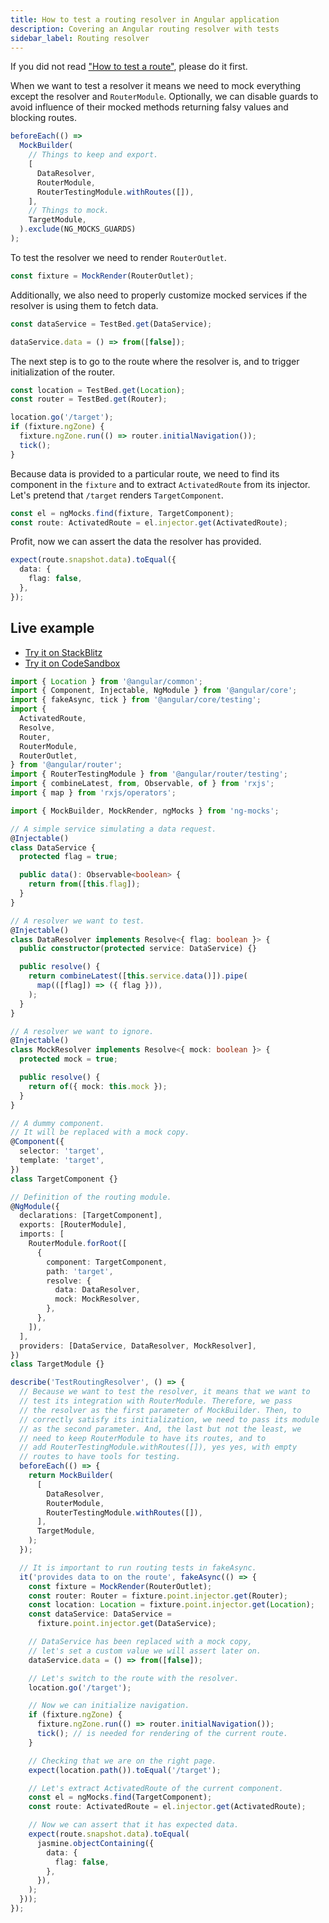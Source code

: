 ```yaml
---
title: How to test a routing resolver in Angular application
description: Covering an Angular routing resolver with tests
sidebar_label: Routing resolver
---
```


If you did not read ["How to test a route"](route.md), please do it first.

When we want to test a resolver it means we need to mock everything except the resolver and `RouterModule`.
Optionally, we can disable guards to avoid influence of their mocked methods returning falsy values and blocking routes.

```ts
beforeEach(() =>
  MockBuilder(
    // Things to keep and export.
    [
      DataResolver,
      RouterModule,
      RouterTestingModule.withRoutes([]),
    ],
    // Things to mock.
    TargetModule,
  ).exclude(NG_MOCKS_GUARDS)
);
```

To test the resolver we need to render `RouterOutlet`.

```ts
const fixture = MockRender(RouterOutlet);
```

Additionally, we also need to properly customize mocked services if the resolver is using them to fetch data.

```ts
const dataService = TestBed.get(DataService);

dataService.data = () => from([false]);
```

The next step is to go to the route where the resolver is, and to trigger initialization of the router.

```ts
const location = TestBed.get(Location);
const router = TestBed.get(Router);

location.go('/target');
if (fixture.ngZone) {
  fixture.ngZone.run(() => router.initialNavigation());
  tick();
}
```

Because data is provided to a particular route, we need to find its component in the `fixture` and
to extract `ActivatedRoute` from its injector.
Let's pretend that `/target` renders `TargetComponent`.

```ts
const el = ngMocks.find(fixture, TargetComponent);
const route: ActivatedRoute = el.injector.get(ActivatedRoute);
```

Profit, now we can assert the data the resolver has provided.

```ts
expect(route.snapshot.data).toEqual({
  data: {
    flag: false,
  },
});
```

## Live example

- [Try it on StackBlitz](https://stackblitz.com/github/help-me-mom/ng-mocks-sandbox/tree/tests?file=src/examples/TestRoutingResolver/test.spec.ts&initialpath=%3Fspec%3DTestRoutingResolver)
- [Try it on CodeSandbox](https://codesandbox.io/s/github/help-me-mom/ng-mocks-sandbox/tree/tests?file=/src/examples/TestRoutingResolver/test.spec.ts&initialpath=%3Fspec%3DTestRoutingResolver)

```ts title="https://github.com/help-me-mom/ng-mocks/blob/master/examples/TestRoutingResolver/test.spec.ts"
import { Location } from '@angular/common';
import { Component, Injectable, NgModule } from '@angular/core';
import { fakeAsync, tick } from '@angular/core/testing';
import {
  ActivatedRoute,
  Resolve,
  Router,
  RouterModule,
  RouterOutlet,
} from '@angular/router';
import { RouterTestingModule } from '@angular/router/testing';
import { combineLatest, from, Observable, of } from 'rxjs';
import { map } from 'rxjs/operators';

import { MockBuilder, MockRender, ngMocks } from 'ng-mocks';

// A simple service simulating a data request.
@Injectable()
class DataService {
  protected flag = true;

  public data(): Observable<boolean> {
    return from([this.flag]);
  }
}

// A resolver we want to test.
@Injectable()
class DataResolver implements Resolve<{ flag: boolean }> {
  public constructor(protected service: DataService) {}

  public resolve() {
    return combineLatest([this.service.data()]).pipe(
      map(([flag]) => ({ flag })),
    );
  }
}

// A resolver we want to ignore.
@Injectable()
class MockResolver implements Resolve<{ mock: boolean }> {
  protected mock = true;

  public resolve() {
    return of({ mock: this.mock });
  }
}

// A dummy component.
// It will be replaced with a mock copy.
@Component({
  selector: 'target',
  template: 'target',
})
class TargetComponent {}

// Definition of the routing module.
@NgModule({
  declarations: [TargetComponent],
  exports: [RouterModule],
  imports: [
    RouterModule.forRoot([
      {
        component: TargetComponent,
        path: 'target',
        resolve: {
          data: DataResolver,
          mock: MockResolver,
        },
      },
    ]),
  ],
  providers: [DataService, DataResolver, MockResolver],
})
class TargetModule {}

describe('TestRoutingResolver', () => {
  // Because we want to test the resolver, it means that we want to
  // test its integration with RouterModule. Therefore, we pass
  // the resolver as the first parameter of MockBuilder. Then, to
  // correctly satisfy its initialization, we need to pass its module
  // as the second parameter. And, the last but not the least, we
  // need to keep RouterModule to have its routes, and to
  // add RouterTestingModule.withRoutes([]), yes yes, with empty
  // routes to have tools for testing.
  beforeEach(() => {
    return MockBuilder(
      [
        DataResolver,
        RouterModule,
        RouterTestingModule.withRoutes([]),
      ],
      TargetModule,
    );
  });

  // It is important to run routing tests in fakeAsync.
  it('provides data to on the route', fakeAsync(() => {
    const fixture = MockRender(RouterOutlet);
    const router: Router = fixture.point.injector.get(Router);
    const location: Location = fixture.point.injector.get(Location);
    const dataService: DataService =
      fixture.point.injector.get(DataService);

    // DataService has been replaced with a mock copy,
    // let's set a custom value we will assert later on.
    dataService.data = () => from([false]);

    // Let's switch to the route with the resolver.
    location.go('/target');

    // Now we can initialize navigation.
    if (fixture.ngZone) {
      fixture.ngZone.run(() => router.initialNavigation());
      tick(); // is needed for rendering of the current route.
    }

    // Checking that we are on the right page.
    expect(location.path()).toEqual('/target');

    // Let's extract ActivatedRoute of the current component.
    const el = ngMocks.find(TargetComponent);
    const route: ActivatedRoute = el.injector.get(ActivatedRoute);

    // Now we can assert that it has expected data.
    expect(route.snapshot.data).toEqual(
      jasmine.objectContaining({
        data: {
          flag: false,
        },
      }),
    );
  }));
});
```
